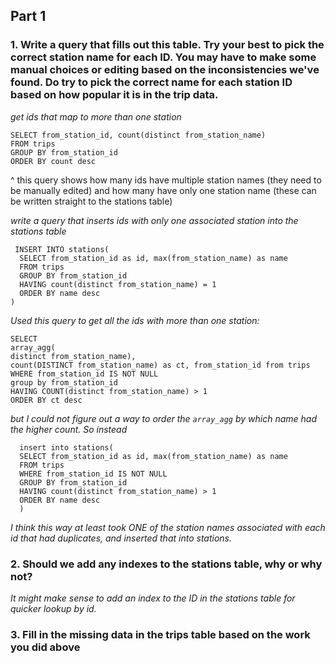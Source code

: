 ## Part 1

### 1. Write a query that fills out this table. Try your best to pick the correct station name for each ID. You may have to make some manual choices or editing based on the inconsistencies we've found. Do try to pick the correct name for each station ID based on how popular it is in the trip data.

_get ids that map to more than one station_

```
SELECT from_station_id, count(distinct from_station_name)
FROM trips
GROUP BY from_station_id
ORDER BY count desc
```

^ this query shows how many ids have multiple station names (they need to be manually edited) and how many have only one station name (these can be written straight to the stations table)

_write a query that inserts ids with only one associated station into the stations table_

```
 INSERT INTO stations(
  SELECT from_station_id as id, max(from_station_name) as name
  FROM trips
  GROUP BY from_station_id
  HAVING count(distinct from_station_name) = 1
  ORDER BY name desc
)
```

_Used this query to get all the ids with more than one station:_

```
SELECT
array_agg(
distinct from_station_name),
count(DISTINCT from_station_name) as ct, from_station_id from trips
WHERE from_station_id IS NOT NULL
group by from_station_id
HAVING COUNT(distinct from_station_name) > 1
ORDER BY ct desc
```

_but I could not figure out a way to order the `array_agg` by which name had the higher count. So instead_

```
  insert into stations(
  SELECT from_station_id as id, max(from_station_name) as name
  FROM trips
  WHERE from_station_id IS NOT NULL
  GROUP BY from_station_id
  HAVING count(distinct from_station_name) > 1
  ORDER BY name desc
  )
```

_I think this way at least took ONE of the station names associated with each id that had duplicates, and inserted that into stations._

### 2. Should we add any indexes to the stations table, why or why not?

_It might make sense to add an index to the ID in the stations table for quicker lookup by id._

### 3. Fill in the missing data in the trips table based on the work you did above
